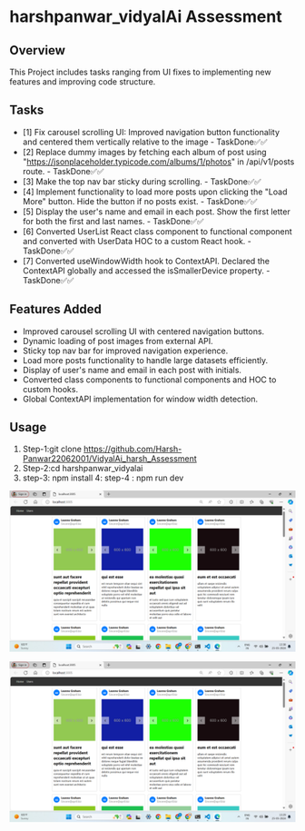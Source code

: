 # harshpanwar_vidyalAi Assessment


## Overview
This Project includes tasks ranging from UI fixes to implementing new features and improving code structure.

## Tasks

- [1] Fix carousel scrolling UI: Improved navigation button functionality and centered them vertically relative to the image -  TaskDone✅✅
- [2] Replace dummy images by fetching each album of post using "https://jsonplaceholder.typicode.com/albums/1/photos" in /api/v1/posts route.  -  TaskDone✅✅
- [3] Make the top nav bar sticky during scrolling.  - TaskDone✅✅
- [4] Implement functionality to load more posts upon clicking the "Load More" button. Hide the button if no posts exist.  - TaskDone✅✅
- [5] Display the user's name and email in each post. Show the first letter for both the first and last names. - TaskDone✅✅
- [6] Converted UserList React class component to functional component and converted with UserData HOC to a custom React hook. - TaskDone✅✅
- [7] Converted useWindowWidth hook to ContextAPI. Declared the ContextAPI globally and accessed the isSmallerDevice property. - TaskDone✅✅

## Features Added
- Improved carousel scrolling UI with centered navigation buttons.
- Dynamic loading of post images from external API.
- Sticky top nav bar for improved navigation experience.
- Load more posts functionality to handle large datasets efficiently.
- Display of user's name and email in each post with initials.
- Converted class components to functional components and HOC to custom hooks.
- Global ContextAPI implementation for window width detection.

## Usage
1. Step-1:git clone https://github.com/Harsh-Panwar22062001/VidyalAi_harsh_Assessment
2. Step-2:cd harshpanwar_vidyalai
3. step-3: npm install
4: step-4 : npm run dev


![alt text](image-2.png)

![alt text](image-1.png)